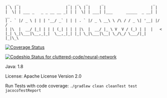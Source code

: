 ```
 _   _                      _   _   _      _                      _
| \ | |                    | | | \ | |    | |                    | |
|  \| | ___ _   _ _ __ __ _| | |  \| | ___| |___      _____  _ __| | __
| . ` |/ _ \ | | | '__/ _` | | | . ` |/ _ \ __\ \ /\ / / _ \| '__| |/ /
| |\  |  __/ |_| | | | (_| | | | |\  |  __/ |_ \ V  V / (_) | |  |   <
|_| \_|\___|\__,_|_|  \__,_|_| |_| \_|\___|\__| \_/\_/ \___/|_|  |_|\_\
```
[![Coverage Status](https://coveralls.io/repos/cluttered-code/neural-network/badge.png)](https://coveralls.io/r/cluttered-code/neural-network)

[ ![Codeship Status for cluttered-code/neural-network](https://codeship.com/projects/7f6c3c80-5369-0132-e5b8-4ac7d15cf06b/status)](https://codeship.com/projects/48936)

Java: 1.8

License: Apache License Version 2.0

Run Tests with code coverage:
```./gradlew clean cleanTest test jacocoTestReport```
